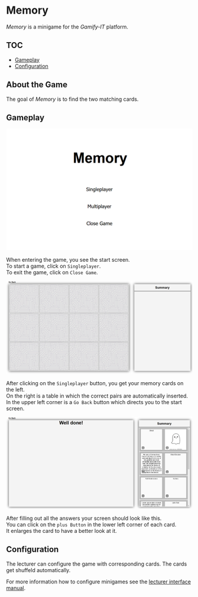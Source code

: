 # Memory

_Memory_ is a minigame for the _Gamify-IT_ platform.

## TOC

- [Gameplay](#gameplay)
- [Configuration](#configuration)

## About the Game

The goal of _Memory_ is to find the two matching cards.  

## Gameplay

![start menu screenshot](assets/memory-start-screen.webp)

When entering the game, you see the start screen.  
To start a game, click on `Singleplayer`.  
To exit the game, click on `Close Game`.

![game screenshot](assets/memory-game-screen.webp)

After clicking on the `Singleplayer` button, you get your memory cards on the left.   
On the right is a table in which the correct pairs are automatically inserted.  
In the upper left corner is a `Go Back` button which directs you to the start screen.

![fix bug screenshot](assets/memory-end-screen.webp)

After filling out all the answers your screen should look like this.  
You can click on the `plus Button` in the lower left corner of each card.  
It enlarges the card to have a better look at it.


## Configuration

The lecturer can configure the game with corresponding cards.
The cards get shuffeld automatically.

For more information how to configure minigames see the [lecturer interface manual](../lecturer-interface/README.md).
